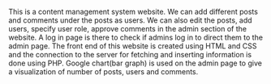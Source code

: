 This is a content management system website. We can add different posts and comments under the posts as users. We can also edit the posts, add users, specify user role, approve comments in the admin section of the website. A log in page is there to check if admins log in to direct them to the admin page. The front end of this website is created using HTML and CSS and the connection to the server for fetching and inserting information is done using PHP. Google chart(bar graph) is used on the admin page to give a visualization of number of posts, users and comments.
 
